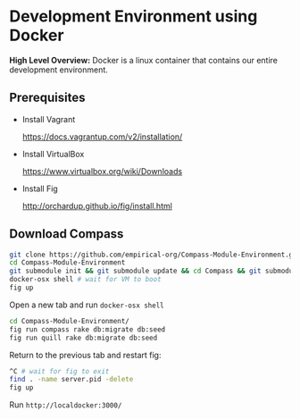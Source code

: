 # Development Environment using Docker

__High Level Overview:__ Docker is a linux container that contains our entire development environment. 


## Prerequisites

* Install Vagrant

  https://docs.vagrantup.com/v2/installation/

* Install VirtualBox 

  https://www.virtualbox.org/wiki/Downloads

* Install Fig
  
  http://orchardup.github.io/fig/install.html

## Download Compass

~~~ sh
git clone https://github.com/empirical-org/Compass-Module-Environment.git
cd Compass-Module-Environment
git submodule init && git submodule update && cd Compass && git submodule init && git submodule update && cd ../Compass-API && git submodule init && git submodule update && cd ..
docker-osx shell # wait for VM to boot
fig up
~~~

Open a new tab and run `docker-osx shell`

~~~ sh
cd Compass-Module-Environment/
fig run compass rake db:migrate db:seed
fig run quill rake db:migrate db:seed
~~~

Return to the previous tab and restart fig:

~~~ sh
^C # wait for fig to exit
find . -name server.pid -delete
fig up
~~~

Run `http://localdocker:3000/`

